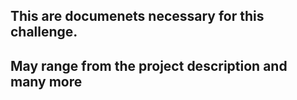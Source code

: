 ## This are documenets necessary for this challenge.
## May range from the project description and many more
